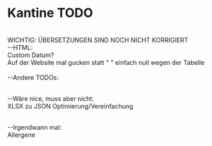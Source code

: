 # Kantine TODO
<br>WICHTIG: ÜBERSETZUNGEN SIND NOCH NICHT KORRIGIERT
<br>--HTML:
<br>Custom Datum?
<br>Auf der Website mal gucken statt "      " einfach null wegen der Tabelle
<br>
<br>--Andere TODOs:

<br>--Wäre nice, muss aber nicht:
<br>XLSX zu JSON Optimierung/Vereinfachung

<br>--Irgendwann mal:
<br>Allergene

